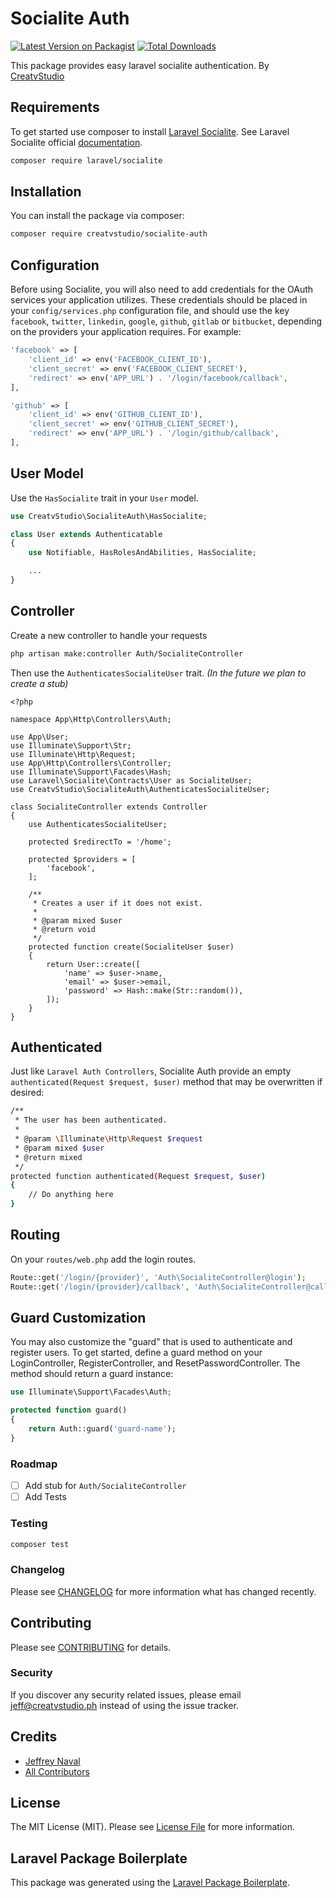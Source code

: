 # Socialite Auth

[![Latest Version on Packagist](https://img.shields.io/packagist/v/creatvstudio/socialite-auth.svg?style=flat-square)](https://packagist.org/packages/creatvstudio/socialite-auth)
[![Total Downloads](https://img.shields.io/packagist/dt/creatvstudio/socialite-auth.svg?style=flat-square)](https://packagist.org/packages/creatvstudio/socialite-auth)
<!-- [![Build Status](https://img.shields.io/travis/creatvstudio/socialite-auth/master.svg?style=flat-square)](https://travis-ci.org/creatvstudio/socialite-auth) -->
<!-- [![Quality Score](https://img.shields.io/scrutinizer/g/creatvstudio/socialite-auth.svg?style=flat-square)](https://scrutinizer-ci.com/g/creatvstudio/socialite-auth) -->

This package provides easy laravel socialite authentication. By [CreatvStudio](https://creatvstudio.ph)

## Requirements

To get started use composer to install [Laravel Socialite](https://laravel.com/docs/socialite). See Laravel Socialite official [documentation](https://laravel.com/docs/socialite).

```bash
composer require laravel/socialite
```

## Installation

You can install the package via composer:

```bash
composer require creatvstudio/socialite-auth
```

## Configuration

Before using Socialite, you will also need to add credentials for the OAuth services your application utilizes. These credentials should be placed in your `config/services.php` configuration file, and should use the key `facebook`, `twitter`, `linkedin`, `google`, `github`, `gitlab` or `bitbucket`, depending on the providers your application requires. For example:

```php
'facebook' => [
    'client_id' => env('FACEBOOK_CLIENT_ID'),
    'client_secret' => env('FACEBOOK_CLIENT_SECRET'),
    'redirect' => env('APP_URL') . '/login/facebook/callback',
],

'github' => [
    'client_id' => env('GITHUB_CLIENT_ID'),
    'client_secret' => env('GITHUB_CLIENT_SECRET'),
    'redirect' => env('APP_URL') . '/login/github/callback',
],
```

## User Model

Use the `HasSocialite` trait in your `User` model.

``` php
use CreatvStudio\SocialiteAuth\HasSocialite;

class User extends Authenticatable
{
    use Notifiable, HasRolesAndAbilities, HasSocialite;

    ...
}
```

## Controller

Create a new controller to handle your requests

```bash
php artisan make:controller Auth/SocialiteController
```

Then use the `AuthenticatesSocialiteUser` trait. *(In the future we plan to create a stub)*

```
<?php

namespace App\Http\Controllers\Auth;

use App\User;
use Illuminate\Support\Str;
use Illuminate\Http\Request;
use App\Http\Controllers\Controller;
use Illuminate\Support\Facades\Hash;
use Laravel\Socialite\Contracts\User as SocialiteUser;
use CreatvStudio\SocialiteAuth\AuthenticatesSocialiteUser;

class SocialiteController extends Controller
{
    use AuthenticatesSocialiteUser;

    protected $redirectTo = '/home';

    protected $providers = [
        'facebook',
    ];

    /**
     * Creates a user if it does not exist.
     *
     * @param mixed $user
     * @return void
     */
    protected function create(SocialiteUser $user)
    {
        return User::create([
            'name' => $user->name,
            'email' => $user->email,
            'password' => Hash::make(Str::random()),
        ]);
    }
}
```

## Authenticated

Just like `Laravel Auth Controllers`, Socialite Auth provide an empty `authenticated(Request $request, $user)` method that may be overwritten if desired:

```bash
/**
 * The user has been authenticated.
 *
 * @param \Illuminate\Http\Request $request
 * @param mixed $user
 * @return mixed
 */
protected function authenticated(Request $request, $user)
{
    // Do anything here
}
```

## Routing

On your `routes/web.php` add the login routes.

``` php
Route::get('/login/{provider}', 'Auth\SocialiteController@login');
Route::get('/login/{provider}/callback', 'Auth\SocialiteController@callback');
```

## Guard Customization

You may also customize the "guard" that is used to authenticate and register users. To get started, define a guard method on your LoginController, RegisterController, and ResetPasswordController. The method should return a guard instance:

```php
use Illuminate\Support\Facades\Auth;

protected function guard()
{
    return Auth::guard('guard-name');
}
```

### Roadmap

- [ ] Add stub for `Auth/SocialiteController`
- [ ] Add Tests

### Testing

``` bash
composer test
```

### Changelog

Please see [CHANGELOG](CHANGELOG.md) for more information what has changed recently.

## Contributing

Please see [CONTRIBUTING](CONTRIBUTING.md) for details.

### Security

If you discover any security related issues, please email jeff@creatvstudio.ph instead of using the issue tracker.

## Credits

- [Jeffrey Naval](https://github.com/creatvstudio)
- [All Contributors](../../contributors)

## License

The MIT License (MIT). Please see [License File](LICENSE.md) for more information.

## Laravel Package Boilerplate

This package was generated using the [Laravel Package Boilerplate](https://laravelpackageboilerplate.com).
